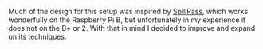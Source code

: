 Much of the design for this setup was inspired by [SpillPass](http://www.spillmonkey.com/?page_id=5), which works wonderfully on the Raspberry Pi B, but unfortunately in my experience it does not on the B+ or 2.  With that in mind I decided to improve and expand on its techniques.
